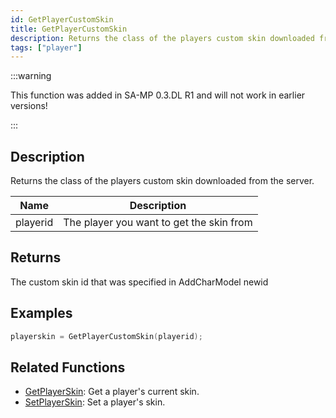 ```yaml
---
id: GetPlayerCustomSkin
title: GetPlayerCustomSkin
description: Returns the class of the players custom skin downloaded from the server.
tags: ["player"]
---
```


:::warning

This function was added in SA-MP 0.3.DL R1 and will not work in earlier versions!

:::

## Description

Returns the class of the players custom skin downloaded from the server.

| Name     | Description                              |
| -------- | ---------------------------------------- |
| playerid | The player you want to get the skin from |

## Returns

The custom skin id that was specified in AddCharModel newid

## Examples

```c
playerskin = GetPlayerCustomSkin(playerid);
```

## Related Functions

- [GetPlayerSkin](GetPlayerSkin): Get a player's current skin.
- [SetPlayerSkin](SetPlayerSkin): Set a player's skin.
